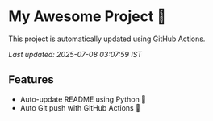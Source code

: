 # My Awesome Project 🚀

This project is automatically updated using GitHub Actions.

_Last updated: 2025-07-08 03:07:59 IST_

## Features
- Auto-update README using Python 🐍
- Auto Git push with GitHub Actions 🤖
